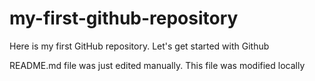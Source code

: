 # my-first-github-repository
Here is my first GitHub repository. Let's get started with Github

README.md file was just edited manually. This file was modified locally
